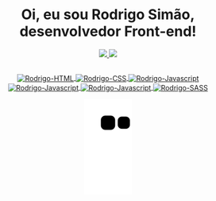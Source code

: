 <h1 align="center"> 
  Oi, eu sou Rodrigo Simão, desenvolvedor Front-end!
</h1>

<div align="center">
  <a href="https://github.com/rodrigosimao">
  <img height="160em" src="https://github-readme-stats.vercel.app/api?username=rodrigosimao&show_icons=true&theme=nightowl&include_all_commits=true&count_private=true"/>
  <img height="160em" src="https://github-readme-stats.vercel.app/api/top-langs/?username=rodrigosimao&layout=compact&langs_count=7&theme=nightowl"/>
</div>

##

<div align="center">
  <img align="center" alt="Rodrigo-HTML" height="40" width="50" src="https://cdn.jsdelivr.net/gh/devicons/devicon/icons/html5/html5-original.svg" />
  <img align="center" alt="Rodrigo-CSS" height="40" width="50" src="https://cdn.jsdelivr.net/gh/devicons/devicon/icons/css3/css3-original.svg" />
  <img align="center" alt="Rodrigo-Javascript" height="40" width="50" src="https://cdn.jsdelivr.net/gh/devicons/devicon/icons/javascript/javascript-original.svg" />
  <img align="center" alt="Rodrigo-Javascript" height="40" width="50" src="https://cdn.jsdelivr.net/gh/devicons/devicon/icons/typescript/typescript-original.svg" />
  <img align="center" alt="Rodrigo-Javascript" height="40" width="50" src="https://cdn.jsdelivr.net/gh/devicons/devicon/icons/react/react-original.svg" />
  <img align="center" alt="Rodrigo-SASS" height="40" width="50" src="https://cdn.jsdelivr.net/gh/devicons/devicon/icons/sass/sass-original.svg" />
  
  ![snake gif](https://github.com/rodrigosimao/rodrigosimao/blob/output/github-contribution-grid-snake.svg)
  
</div>
